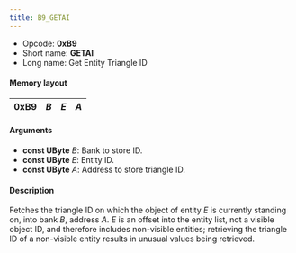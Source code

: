 ```yaml
---
title: B9_GETAI
---
```


-   Opcode: **0xB9**
-   Short name: **GETAI**
-   Long name: Get Entity Triangle ID

#### Memory layout

| 0xB9 | *B* | *E* | *A* |
|------|-----|-----|-----|

#### Arguments

-   **const UByte** *B*: Bank to store ID.
-   **const UByte** *E*: Entity ID.
-   **const UByte** *A*: Address to store triangle ID.

#### Description

Fetches the triangle ID on which the object of entity *E* is currently standing on, into bank *B*, address *A*. *E* is an offset into the entity list, not a visible object ID, and therefore includes non-visible entities; retrieving the triangle ID of a non-visible entity results in unusual values being retrieved.
